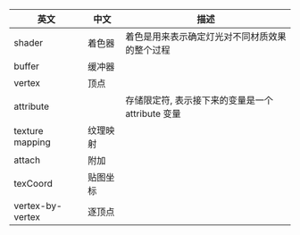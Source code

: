 | 英文             | 中文     | 描述                                              |
| ---------------- | -------- | ------------------------------------------------- |
| shader           | 着色器   | 着色是用来表示确定灯光对不同材质效果的整个过程    |
| buffer           | 缓冲器   |                                                   |
| vertex           | 顶点     |                                                   |
| attribute        |          | 存储限定符, 表示接下来的变量是一个 attribute 变量 |
| texture mapping  | 纹理映射 |                                                   |
| attach           | 附加     |                                                   |
| texCoord         | 贴图坐标 |                                                   |
| vertex-by-vertex | 逐顶点   |                                                   |
